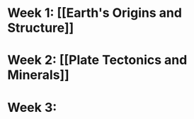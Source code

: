 
# Week 1: [[Earth's Origins and Structure]]

# Week 2: [[Plate Tectonics and Minerals]]

# Week 3: 


